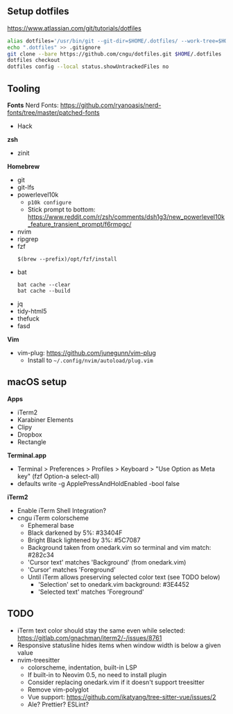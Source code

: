 ## Setup dotfiles

https://www.atlassian.com/git/tutorials/dotfiles

```bash
alias dotfiles='/usr/bin/git --git-dir=$HOME/.dotfiles/ --work-tree=$HOME'
echo ".dotfiles" >> .gitignore
git clone --bare https://github.com/cngu/dotfiles.git $HOME/.dotfiles
dotfiles checkout
dotfiles config --local status.showUntrackedFiles no
```

## Tooling

**Fonts**
Nerd Fonts: https://github.com/ryanoasis/nerd-fonts/tree/master/patched-fonts
- Hack

**zsh**
- zinit

**Homebrew**
- git
- git-lfs
- powerlevel10k
  - `p10k configure`
  - Stick prompt to bottom: https://www.reddit.com/r/zsh/comments/dsh1g3/new_powerlevel10k_feature_transient_prompt/f6rmpgc/
- nvim
- ripgrep
- fzf
  ```
  $(brew --prefix)/opt/fzf/install
  ```
- bat
  ```
  bat cache --clear
  bat cache --build
  ```
- jq
- tidy-html5
- thefuck
- fasd

**Vim**
- vim-plug: https://github.com/junegunn/vim-plug
  - Install to `~/.config/nvim/autoload/plug.vim`

## macOS setup

**Apps**
- iTerm2
- Karabiner Elements
- Clipy
- Dropbox
- Rectangle

**Terminal.app**
- Terminal > Preferences > Profiles > Keyboard > "Use Option as Meta key" (fzf Option-a select-all)
- defaults write -g ApplePressAndHoldEnabled -bool false

**iTerm2**
- Enable iTerm Shell Integration?
- cngu iTerm colorscheme
  - Ephemeral base
  - Black darkened by 5%: #33404F
  - Bright Black lightened by 3%: #5C7087
  - Background taken from onedark.vim so terminal and vim match: #282c34
  - 'Cursor text' matches 'Background' (from onedark.vim)
  - 'Cursor' matches 'Foreground'
  - Until iTerm allows preserving selected color text (see TODO below)
    - 'Selection' set to onedark.vim background: #3E4452
    - 'Selected text' matches 'Foreground'

## TODO

- iTerm text color should stay the same even while selected: https://gitlab.com/gnachman/iterm2/-/issues/8761
- Responsive statusline hides items when window width is below a given value
- nvim-treesitter
  - colorscheme, indentation, built-in LSP
  - If built-in to Neovim 0.5, no need to install plugin
  - Consider replacing onedark.vim if it doesn't support treesitter
  - Remove vim-polyglot
  - Vue support: https://github.com/ikatyang/tree-sitter-vue/issues/2
  - Ale? Prettier? ESLint?
